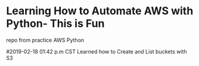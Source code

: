 # Learning How to Automate AWS with Python- This is Fun
repo from practice AWS Python

#2019-02-18 01:42 p.m CST
Learned how to Create and List buckets with S3
